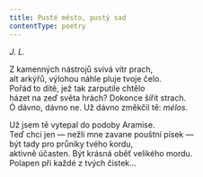 ```yaml
---
title: Pusté město, pustý sad
contentType: poetry
---
```


<section>

_J. L._

Z kamenných nástrojů svívá vítr prach,  
alt arkýřů, výlohou náhle pluje tvoje čelo.  
Pořád to dítě, jež tak zarputile chtělo  
házet na zeď světa hrách? Dokonce šířit strach.  
Ó dávno, dávno ne. Už dávno změkčil tě: _mélos_.

Už jsem tě vytepal do podoby Aramise.  
Teď chci jen — nežli mne zavane pouštní písek —  
být tady pro průniky tvého kordu,  
aktivně účasten. Být krásná oběť velikého mordu.  
Polapen při každé z tvých čistek…

</section>
